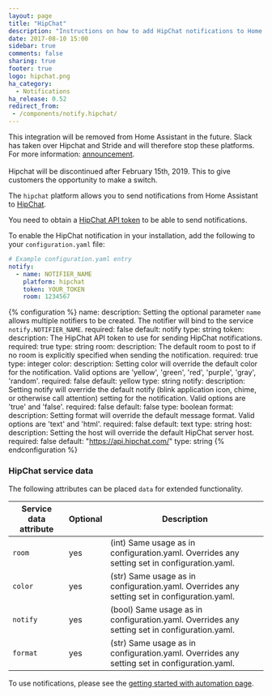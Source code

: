 ```yaml
---
layout: page
title: "HipChat"
description: "Instructions on how to add HipChat notifications to Home Assistant."
date: 2017-08-10 15:00
sidebar: true
comments: false
sharing: true
footer: true
logo: hipchat.png
ha_category:
  - Notifications
ha_release: 0.52
redirect_from:
 - /components/notify.hipchat/
---
```


<div class='note'>
This integration will be removed from Home Assistant in the future. Slack has taken over Hipchat and Stride and will therefore stop these platforms. For more information: <a href="https://www.atlassian.com/blog/announcements/new-atlassian-slack-partnership">announcement</a>.
<br>
<br>
Hipchat will be discontinued after February 15th, 2019. This to give customers the opportunity to make a switch.
</div>

The `hipchat` platform allows you to send notifications from Home Assistant to [HipChat](https://hipchat.com/).

You need to obtain a [HipChat API token](https://developer.atlassian.com/hipchat/guide/hipchat-rest-api/api-access-tokens#APIaccesstokens-Usergeneratedtokens) to be able to send notifications.

To enable the HipChat notification in your installation, add the following to your `configuration.yaml` file:

```yaml
# Example configuration.yaml entry
notify:
  - name: NOTIFIER_NAME
    platform: hipchat
    token: YOUR_TOKEN
    room: 1234567
```

{% configuration %}
name:
  description: Setting the optional parameter `name` allows multiple notifiers to be created. The notifier will bind to the service `notify.NOTIFIER_NAME`.
  required: false
  default: notify
  type: string
token:
  description: The HipChat API token to use for sending HipChat notifications.
  required: true
  type: string
room:
  description: The default room to post to if no room is explicitly specified when sending the notification.
  required: true
  type: integer
color:
  description: Setting color will override the default color for the notification. Valid options are 'yellow', 'green', 'red', 'purple', 'gray', 'random'.
  required: false
  default: yellow
  type: string
notify:
  description: Setting notify will override the default notify (blink application icon, chime, or otherwise call attention) setting for the notification. Valid options are 'true' and 'false'.
  required: false
  default: false
  type: boolean
format:
  description: Setting format will override the default message format. Valid options are 'text' and 'html'.
  required: false
  default: text
  type: string
host:
  description: Setting the host will override the default HipChat server host.
  required: false
  default: "https://api.hipchat.com/"
  type: string
{% endconfiguration %}

### HipChat service data

The following attributes can be placed `data` for extended functionality.

| Service data attribute | Optional | Description |
| ---------------------- | -------- | ----------- |
| `room`                 |      yes | (int) Same usage as in configuration.yaml. Overrides any setting set in configuration.yaml.
| `color`                |      yes | (str) Same usage as in configuration.yaml. Overrides any setting set in configuration.yaml.
| `notify`                  |      yes | (bool) Same usage as in configuration.yaml. Overrides any setting set in configuration.yaml.
| `format`             |      yes | (str) Same usage as in configuration.yaml. Overrides any setting set in configuration.yaml.

To use notifications, please see the [getting started with automation page](/getting-started/automation/).
